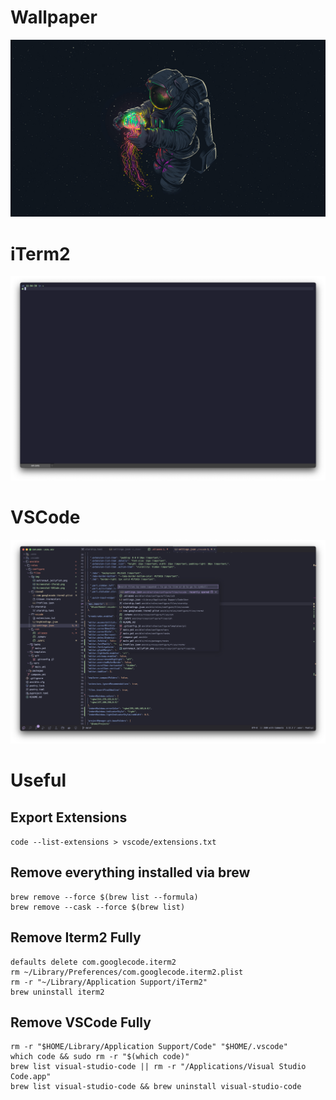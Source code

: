 # Wallpaper
![Astronaut Jellyfish](https://raw.githubusercontent.com/jhurlb/dev/main/ansible/roles/configure/files/img/astronaut_jellyfish.jpg)

# iTerm2
![iTerm2](https://raw.githubusercontent.com/jhurlb/dev/main/ansible/roles/configure/files/img/Screenshot-iTerm2.png)

# VSCode
![VSCode](https://raw.githubusercontent.com/jhurlb/dev/main/ansible/roles/configure/files/img/Screenshot-VSCode.png)

# Useful

## Export Extensions
`code --list-extensions > vscode/extensions.txt`

## Remove everything installed via brew
```shell
brew remove --force $(brew list --formula)
brew remove --cask --force $(brew list)
```

## Remove Iterm2 Fully
```shell
defaults delete com.googlecode.iterm2
rm ~/Library/Preferences/com.googlecode.iterm2.plist
rm -r "~/Library/Application Support/iTerm2"
brew uninstall iterm2
```

## Remove VSCode Fully
```shell
rm -r "$HOME/Library/Application Support/Code" "$HOME/.vscode"
which code && sudo rm -r "$(which code)"
brew list visual-studio-code || rm -r "/Applications/Visual Studio Code.app"
brew list visual-studio-code && brew uninstall visual-studio-code
```

